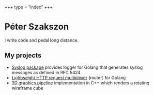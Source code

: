 +++
type = "index"
+++

# Péter Szakszon

I write code and pedal long distance.

## My projects
* [Syslog package](https://github.com/szxp/syslog) provides logger for Golang that generates syslog messages as defined in RFC 5424
* [Lightweight HTTP request multiplexer](https://github.com/szxp/mux) (router) for Golang
* [3D graphics pipeline](https://github.com/szxp/3d-soft-engine) implementation in C++ which renders a rotating wireframe cube





